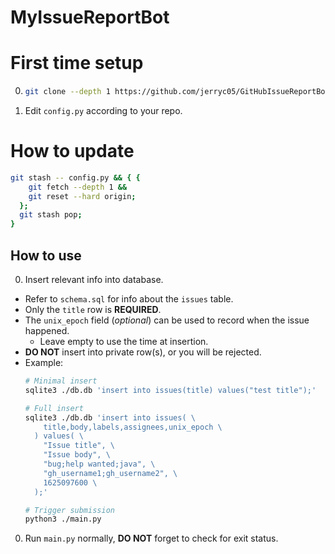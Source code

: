 # MyIssueReportBot

# First time setup

0.  ```sh
    git clone --depth 1 https://github.com/jerryc05/GitHubIssueReportBot.git
    ```

0.  Edit `config.py` according to your repo.

# How to update

```sh
git stash -- config.py && { {
    git fetch --depth 1 &&
    git reset --hard origin;
  };
  git stash pop;
}
```

## How to use

0. Insert relevant info into database.
  - Refer to `schema.sql` for info about the `issues` table.
  - Only the `title` row is __REQUIRED__.
  - The `unix_epoch` field (_optional_) can be used to record when the issue happened.
    - Leave empty to use the time at insertion.
  - __DO NOT__ insert into private row(s), or you will be rejected.
  - Example:
    ```sh
    # Minimal insert
    sqlite3 ./db.db 'insert into issues(title) values("test title");'

    # Full insert
    sqlite3 ./db.db 'insert into issues( \
        title,body,labels,assignees,unix_epoch \
      ) values( \
        "Issue title", \
        "Issue body", \
        "bug;help wanted;java", \
        "gh_username1;gh_username2", \
        1625097600 \
      );'

    # Trigger submission
    python3 ./main.py
    ```

0. Run `main.py` normally, __DO NOT__ forget to check for exit status.
